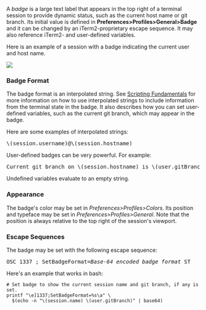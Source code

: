 <script>
function show(name) {
  document.getElementById("bash").style.display="none";
  document.getElementById("fish").style.display="none";
  document.getElementById("tcsh").style.display="none";
  document.getElementById("zsh").style.display="none";
  document.getElementById(name).style.display="";
}
</script>

A *badge* is a large text label that appears in the top right of a terminal session to provide dynamic status, such as the current host name or git branch. Its initial value is defined in <strong>Preferences&gt;Profiles&gt;General&gt;Badge</strong> and it can be changed by an iTerm2-proprietary escape sequence. It may also reference iTerm2- and user-defined variables.

Here is an example of a session with a badge indicating the current user and host name.

<img src="/images/Badge.png">

### Badge Format

The badge format is an interpolated string. See <a
href="documentation-scripting-fundamentals.html">Scripting Fundamentals</a> for
more information on how to use interpolated strings to include information from
the terminal state in the badge. It also describes how you can set user-defined
variables, such as the current git branch, which may appear in the badge.

Here are some examples of interpolated strings:

<pre>
\(session.username)@\(session.hostname)
</pre>

User-defined badges can be very powerful. For example:

<pre>
Current git branch on \(session.hostname) is \(user.gitBranch)
</pre>

Undefined variables evaluate to an empty string.

### Appearance

The badge's color may be set in *Preferences&gt;Profiles&gt;Colors*. Its position and typeface may be set in *Preferences>Profiles>General*. Note that the position is always relative to the top right of the session's viewport.

### Escape Sequences

The badge may be set with the following escape sequence:

<pre>
OSC 1337 ; SetBadgeFormat=<i>Base-64 encoded badge format</i> ST
</pre>

Here's an example that works in bash:

```
# Set badge to show the current session name and git branch, if any is set.
printf "\e]1337;SetBadgeFormat=%s\a" \
  $(echo -n "\(session.name) \(user.gitBranch)" | base64)
```


